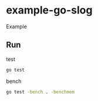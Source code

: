 # example-go-slog
Example

## Run
test
```bash
go test
```

bench
```bash
go test -bench . -benchmem
```